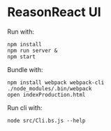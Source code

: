 # ReasonReact UI

Run with:

```
npm install
npm run server &
npm start
```

Bundle with:

```
npm install webpack webpack-cli
./node_modules/.bin/webpack
open indexProduction.html
```

Run cli with:

```
node src/Cli.bs.js --help
```
